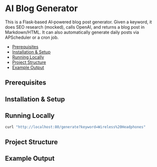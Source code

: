 # AI Blog Generator
This is a Flask‐based AI‐powered blog post generator. Given a keyword, it does SEO research (mocked), calls OpenAI, and returns a blog post in Markdown/HTML. It can also automatically generate daily posts via APScheduler or a cron job.

- [Prerequisites](#prerequisites)
- [Installation & Setup](#installation--setup)
- [Running Locally](#running-locally)
- [Project Structure](#project-structure)
- [Example Output](#example-output)

## Prerequisites

## Installation & Setup

## Running Locally
```bash
curl "http://localhost:80/generate?keyword=Wireless%20Headphones"
```

## Project Structure

## Example Output
